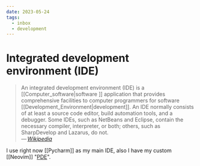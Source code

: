 ```yaml
---
date: 2023-05-24
tags:
  - inbox
  - development
---
```


# Integrated development environment (IDE)

> An integrated development environment (IDE) is a [[Computer_software|software ]] application that
> provides comprehensive facilities to computer programmers for software
> [[Development_Environment|development]]. An IDE normally consists of at least
> a source code editor, build automation tools, and a debugger. Some IDEs, such
> as NetBeans and Eclipse, contain the necessary compiler, interpreter, or both;
> others, such as SharpDevelop and Lazarus, do not.\
> — <cite>[Wikipedia](https://en.wikipedia.org/wiki/Integrated_development_environment)</cite>

I use right now [[Pycharm]] as my main IDE, also I have my
custom [[Neovim]] "[PDE](https://www.youtube.com/watch?v=QMVIJhC9Veg)".